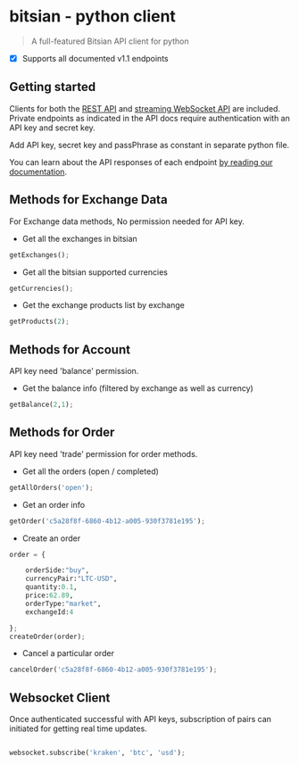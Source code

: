 # bitsian - python client

 > A full-featured Bitsian API client for python

- [x] Supports all documented v1.1 endpoints
## Getting started

Clients for both the [REST API](https://docs.bitsian.com/#rest) and
[streaming WebSocket API](https://docs.bitsian.com/#websocket) are included.
Private endpoints as indicated in the API docs require authentication with an API
key and secret key.

Add API key, secret key and passPhrase as constant in separate python file.

You can learn about the API responses of each endpoint [by reading our
documentation](http://docs.bitsian.com/).

## Methods for Exchange Data
For Exchange data methods, No permission needed for API key.

* Get all the exchanges in bitsian
```python
getExchanges();
```
* Get all the bitsian supported currencies
```python
getCurrencies();
```
* Get the exchange products list by exchange
```python
getProducts(2);
```

## Methods for Account
API key need 'balance' permission.
* Get the balance info (filtered by exchange as well as currency)
```python
getBalance(2,1);
```

## Methods for Order
API key need 'trade' permission for order methods.
* Get all the orders (open / completed)
```python
getAllOrders('open');
```
* Get an order info
```python
getOrder('c5a28f8f-6860-4b12-a005-930f3781e195');
```
* Create an order
```python
order = {

    orderSide:"buy",
    currencyPair:"LTC-USD",
    quantity:0.1,
    price:62.89,
    orderType:"market",
    exchangeId:4

};
createOrder(order);
```
* Cancel a particular order
```python
cancelOrder('c5a28f8f-6860-4b12-a005-930f3781e195');
```

## Websocket Client

Once authenticated successful with API keys, subscription of pairs can initiated for getting real time updates.

```python

websocket.subscribe('kraken', 'btc', 'usd');

```
